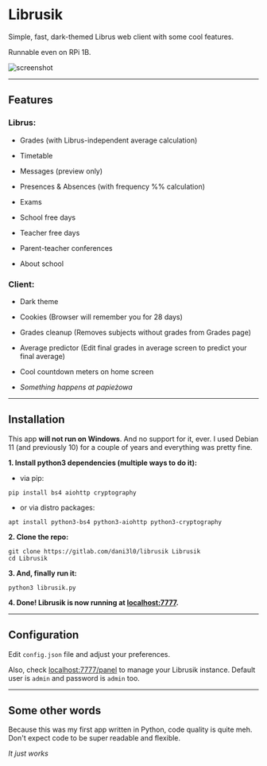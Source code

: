 # Librusik

Simple, fast, dark-themed Librus web client with some cool features.

Runnable even on RPi 1B.

![screenshot](https://gitlab.com/dani3l0/librusik/-/raw/stable/screenshots/librusik-2.png)

-----

## Features

### Librus:

- Grades (with Librus-independent average calculation)

- Timetable

- Messages (preview only)

- Presences & Absences (with frequency %% calculation)

- Exams

- School free days

- Teacher free days

- Parent-teacher conferences

- About school


### Client:

- Dark theme

- Cookies (Browser will remember you for 28 days)

- Grades cleanup (Removes subjects without grades from Grades page)

- Average predictor (Edit final grades in average screen to predict your final average)

- Cool countdown meters on home screen

- _Something happens at papieżowa_

-----

## Installation

This app __will not run on Windows__. And no support for it, ever.
I used Debian 11 (and previously 10) for a couple of years and everything was pretty fine.

__1. Install python3 dependencies (multiple ways to do it):__

- via pip:
```
pip install bs4 aiohttp cryptography
```

- or via distro packages:
```
apt install python3-bs4 python3-aiohttp python3-cryptography
```


__2. Clone the repo:__
```
git clone https://gitlab.com/dani3l0/librusik Librusik
cd Librusik
```

__3. And, finally run it:__
```
python3 librusik.py
```

__4. Done! Librusik is now running at [localhost:7777](http://localhost:7777).__

-----

## Configuration

Edit `config.json` file and adjust your preferences.

Also, check [localhost:7777/panel](http://localhost:7777/panel) to manage your Librusik instance. Default user is `admin` and password is `admin` too.

-----

## Some other words

Because this was my first app written in Python, code quality is quite meh. Don't expect code to be super readable and flexible.

_It just works_
